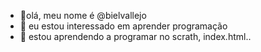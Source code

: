 - 👋olá, meu nome é @bielvallejo
- 👀 eu estou interessado em aprender programação
- 🌱 estou aprendendo a programar no scrath, index.html..


<!---
bielvallejo/bielvallejo is a ✨ special ✨ repository because its `README.md` (this file) appears on your GitHub profile.
You can click the Preview link to take a look at your changes.
--->
